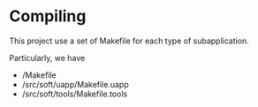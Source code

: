 # Compiling
This project use a set of Makefile for each type of subapplication. 

Particularly, we have
+ /Makefile
+ /src/soft/uapp/Makefile.uapp
+ /src/soft/tools/Makefile.tools
